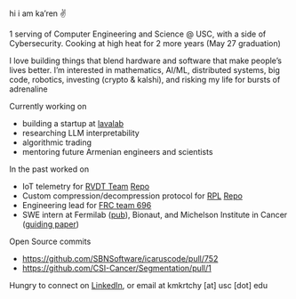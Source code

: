 hi i am ka’ren ✌️

1 serving of Computer Engineering and Science @ USC, with a side of Cybersecurity. 
Cooking at high heat for 2 more years (May 27 graduation) 

I love building things that blend hardware and software that make people’s lives better.
I’m interested in mathematics, AI/ML, distributed systems, big code, robotics, investing (crypto & kalshi), and risking my life for bursts of adrenaline 

Currently working on

- building a startup at [lavalab](https://usclavalab.org/)
- researching LLM interpretability
- algorithmic trading
- mentoring future Armenian engineers and scientists

In the past worked on

- IoT telemetry for [RVDT Team](https://www.uscrvdt.com/) [Repo](https://github.com/KarenMkrtchyan/IoT_Telemetry)
- Custom compression/decompression protocol for [RPL](https://www.uscrpl.com/) [Repo](https://github.com/KarenMkrtchyan/tinytransfer)
- Engineering lead for [FRC team 696](https://www.instagram.com/reel/CuqcfmYx5_c/?utm_source=ig_web_copy_link&igsh=MzRlODBiNWFlZA==)
- SWE intern at Fermilab ([pub](https://inspirehep.net/literature/2824641)), Bionaut, and Michelson Institute in Cancer ([guiding paper](https://www.nature.com/articles/s41598-025-20514-8#author-information))

Open Source commits
- https://github.com/SBNSoftware/icaruscode/pull/752
- https://github.com/CSI-Cancer/Segmentation/pull/1

Hungry to connect on [LinkedIn](https://www.linkedin.com/in/karenmkr), or email at kmkrtchy [at] usc [dot] edu
